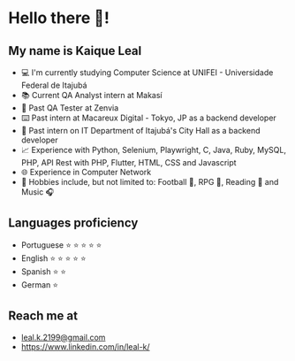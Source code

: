 # Hello there 👋!


## **My name is Kaique Leal**

- :computer: I'm currently studying Computer Science at UNIFEI - Universidade Federal de Itajubá
- 📚 Current QA Analyst intern at Makasí
- 💎 Past QA Tester at Zenvia
- ⌨️ Past intern at Macareux Digital - Tokyo, JP as a backend developer
- :page_with_curl: Past intern on IT Department of Itajubá's City Hall as a backend developer
- :chart_with_upwards_trend: Experience with Python, Selenium, Playwright, C, Java, Ruby, MySQL, PHP, API Rest with PHP, Flutter, HTML, CSS and Javascript
- :globe_with_meridians: Experience in Computer Network
- :bookmark: Hobbies include, but not limited to: Football :football:, RPG :game_die:, Reading :book: and Music :headphones:


## Languages proficiency
- Portuguese :star: :star: :star: :star: :star: 
- English :star: :star: :star: :star: :star:
- Spanish :star: :star:
- German :star:

## Reach me at
- leal.k.2199@gmail.com
- https://www.linkedin.com/in/leal-k/
<!---
leal-k/leal-k is a ✨ special ✨ repository because its `README.md` (this file) appears on your GitHub profile.
You can click the Preview link to take a look at your changes.
--->
